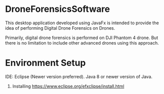 # DroneForensicsSoftware

This desktop application developed using JavaFx is intended to provide the idea of performing Digital Drone Forensics on Drones. 

Primarily, digital drone forensics is performed on DJI Phantom 4 drone. But there is no limitation to include other advanced drones using this approach.

# Environment Setup

IDE: Eclipse (Newer version preferred).
Java 8 or newer version of Java.

1. Installing https://www.eclipse.org/efxclipse/install.html
